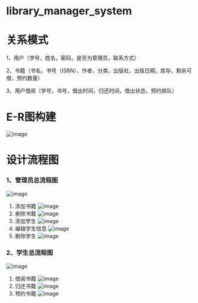# library_manager_system

# 关系模式
1、用户（学号，姓名，密码，是否为管理员，联系方式）

2、书籍（书名，书号（ISBN），作者，分类，出版社，出版日期，库存，剩余可借，预约数量）

3、用户借阅（学号，书号，借出时间，归还时间，借出状态，预约排队）

# E-R图构建
![image](https://github.com/sasukeCP3/library_manager_system/blob/main/graph/ER.png)
# 设计流程图
### 1、管理员总流程图
![image](https://github.com/sasukeCP3/library_manager_system/blob/main/graph/admin.png)
1. 添加书籍
   ![image](https://github.com/sasukeCP3/library_manager_system/blob/main/graph/add_book.png)
2. 删除书籍
   ![image](https://github.com/sasukeCP3/library_manager_system/blob/main/graph/delete_book.png)
3. 添加学生
   ![image](https://github.com/sasukeCP3/library_manager_system/blob/main/graph/add_user.png)
4. 编辑学生信息
   ![image](https://github.com/sasukeCP3/library_manager_system/blob/main/graph/edit_user.png)
5. 删除学生
   ![image](https://github.com/sasukeCP3/library_manager_system/blob/main/graph/delete_user.png)

### 2、学生总流程图
![image](https://github.com/sasukeCP3/library_manager_system/blob/main/graph/user.png)
1. 借阅书籍
   ![image](https://github.com/sasukeCP3/library_manager_system/blob/main/graph/borrow.png)
2. 归还书籍
   ![image](https://github.com/sasukeCP3/library_manager_system/blob/main/graph/return.png)
3. 预约书籍
   ![image](https://github.com/sasukeCP3/library_manager_system/blob/main/graph/booking.png)





